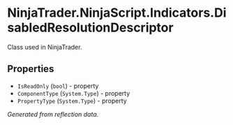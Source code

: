 # NinjaTrader.NinjaScript.Indicators.DisabledResolutionDescriptor
Class used in NinjaTrader.

## Properties
- `IsReadOnly` (`bool`) - property
- `ComponentType` (`System.Type`) - property
- `PropertyType` (`System.Type`) - property

*Generated from reflection data.*
